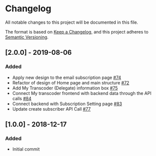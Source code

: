 # Changelog
All notable changes to this project will be documented in this file.

The format is based on [Keep a Changelog](https://keepachangelog.com/en/1.0.0/),
and this project adheres to [Semantic Versioning](https://semver.org/spec/v2.0.0.html).

## [2.0.0] - 2019-08-06
### Added
- Apply new design to the email subscription page [#74](https://github.com/protofire/livepeer-alerts-frontend/issues/74)
- Refactor of design of Home page and main structure [#72](https://github.com/protofire/livepeer-alerts-frontend/issues/72)
- Add My Transcoder (Delegate) information box  [#75](https://github.com/protofire/livepeer-alerts-frontend/issues/75)
- Connect My transcoder frontend with backend data through the API calls [#84](https://github.com/protofire/livepeer-alerts-frontend/issues/84)
- Connect backend with Subscription Setting page [#83](https://github.com/protofire/livepeer-alerts-frontend/issues/83)
- Update create subscriber API Call [#77](https://github.com/protofire/livepeer-alerts-frontend/issues/77)

## [1.0.0] - 2018-12-17
### Added
- Initial commit

